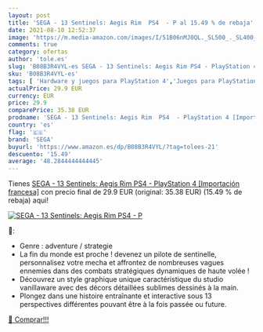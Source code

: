 ```yaml
---
layout: post
title: 'SEGA - 13 Sentinels: Aegis Rim  PS4  - P al 15.49 % de rebaja'
date: 2021-08-10 12:52:37
image: 'https://m.media-amazon.com/images/I/51B06nMJ0QL._SL500_._SL400_.jpg'
comments: true
category: ofertas
author: 'tole.es'
slug: 'B08B3R4VYL-es SEGA - 13 Sentinels: Aegis Rim PS4 - PlayStation 4...'
sku: 'B08B3R4VYL-es'
tags: [ 'Hardware y juegos para PlayStation 4','Juegos para PlayStation 4','Videojuegos','playstation','ps4','sega', ]
actualPrice: 29.9 EUR
currency: EUR
price: 29.9
comparePrice: 35.38 EUR
prodname: 'SEGA - 13 Sentinels: Aegis Rim  PS4  - PlayStation 4 [Importación francesa]'
country: 'es'
flag: '🇪🇸'
brand: 'SEGA'
buyurl: 'https://www.amazon.es/dp/B08B3R4VYL/?tag=tolees-21'
descuento: '15.49'
average: '48.2844444444445'
---
```


Tienes [SEGA - 13 Sentinels: Aegis Rim  PS4  - PlayStation 4 [Importación francesa]](https://www.amazon.es/dp/B08B3R4VYL/?tag=tolees-21) con precio final de  29.9 EUR (original: 35.38 EUR) (15.49 %  de rebaja) aqui!

[![SEGA - 13 Sentinels: Aegis Rim  PS4  - P](https://m.media-amazon.com/images/I/51B06nMJ0QL._SL500_._SL400_.jpg)](https://www.amazon.es/dp/B08B3R4VYL/?tag=tolees-21)

🔎:

- Genre : adventure / strategie
- La fin du monde est proche ! devenez un pilote de sentinelle, personnalisez votre mecha et affrontez de nombreuses vagues ennemies dans des combats stratégiques dynamiques de haute volée !
- Découvrez un style graphique unique caractéristique du studio vanillaware avec des décors détaillées sublimes dessinés à la main.
- Plongez dans une histoire entraînante et interactive sous 13 perspectives différentes pouvant être à la fois passée ou future.

[🛒 Comprar!!!](https://www.amazon.es/dp/B08B3R4VYL/?tag=tolees-21)
